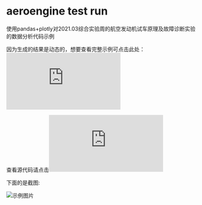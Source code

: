 # aeroengine test run

使用pandas+plotly对2021.03综合实验周的航空发动机试车原理及故障诊断实验的数据分析代码示例

因为生成的结果是动态的，想要查看完整示例可点击此处：![示例网站](http://quoi.top/media/file/0311.html)

查看源代码请点击![此处](https://github.com/laorange/ae_test_run/blob/main/parse.py)

下面的是截图:

![示例图片](http://quoi.top/media/file/demo.png)
